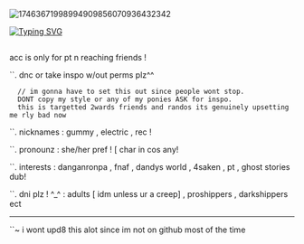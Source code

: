 ![17463671998994909856070936432342](https://github.com/user-attachments/assets/4ee870fe-9fba-4f98-85be-915f4a47552c)

[![Typing SVG](https://readme-typing-svg.demolab.com?font=Jersey+10&pause=1000&color=D3A2B5DA&width=435&lines=%60+just+doing+my+part+!+%60;%60+This+one+is+done+!%60;%60+is+one+of+my+flowers+wilted+%3F+%60)](https://git.io/typing-svg)

##

acc is only for pt n reaching friends !

 ``. dnc or take inspo w/out perms plz^^
      
      // im gonna have to set this out since people wont stop.
      DONT copy my style or any of my ponies ASK for inspo. 
      this is targetted 2wards friends and randos its genuinely upsetting me rly bad now
      
``.  nicknames : gummy , electric , rec !

``. pronounz : she/her pref ! [ char in cos any!

``. interests : danganronpa , fnaf , dandys world , 4saken , pt , ghost stories dub!

``. dni plz ! ^_^ : adults [ idm unless ur a creep] , proshippers , darkshippers ect

---
``~ i wont upd8 this alot since  im not on github most of the time



